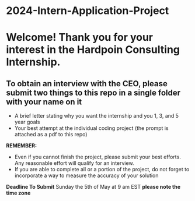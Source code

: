 # 2024-Intern-Application-Project

# Welcome! Thank you for your interest in the Hardpoin Consulting Internship. 

## To obtain an interview with the CEO, please submit two things to this repo in a single folder with your name on it

* A brief letter stating why you want the internship and you 1, 3, and 5 year goals
* Your best attempt at the individual coding project (the prompt is attached as a pdf to this repo)


**REMEMBER:**
- Even if you cannot finish the project, please submit your best efforts. Any reasonable effort will qualify for an interview.
- If you are able to complete all or a portion of the project, do not forget to incorporate a way to measure the accuracy of your solution

**Deadline To Submit**
Sunday the 5th of May at 9 am EST **please note the time zone**
